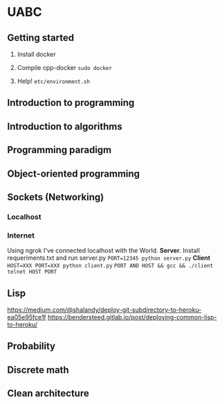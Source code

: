 # UABC

## Getting started
1. Install docker
2. Compile cpp-docker
``
    sudo docker 
``

3. Help!
``
etc/environment.sh
``

## Introduction to programming

## Introduction to algorithms

## Programming paradigm

## Object-oriented programming

## Sockets (Networking)
### Localhost

### Internet
Using ngrok I've connected localhost with the World.
**Server**. Install requeriments.txt and run server.py
``PORT=12345 python server.py``
**Client**
``HOST=XXX PORT=XXX python client.py``
``PORT AND HOST && gcc && ./client``
``telnet HOST PORT``

## Lisp
https://medium.com/@shalandy/deploy-git-subdirectory-to-heroku-ea05e95fce1f
https://bendersteed.gitlab.io/post/deploying-common-lisp-to-heroku/

## Probability

## Discrete math

## Clean architecture

